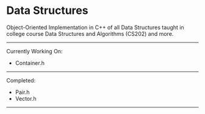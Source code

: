 # Data Structures
Object-Oriented Implementation in C++ of all Data Structures taught in college course Data Structures and Algorithms (CS202) and more.

---

Currently Working On:
- Container.h

---

Completed:
- Pair.h
- Vector.h

---